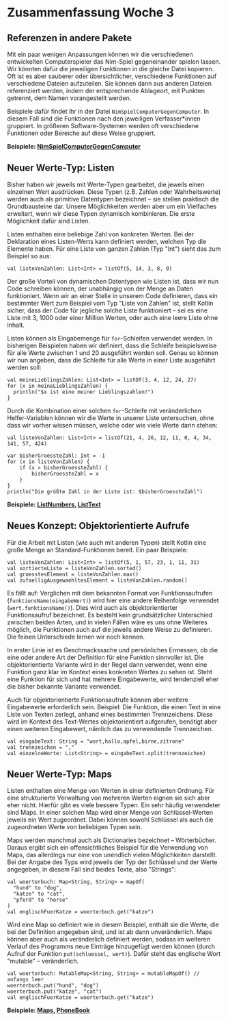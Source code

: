 # Zusammenfassung Woche 3

## Referenzen in andere Pakete

Mit ein paar wenigen Anpassungen
können wir die verschiedenen entwickelten Computerspieler
das Nim-Spiel gegeneinander spielen lassen.
Wir könnten dafür die jeweiligen Funktionen
in die gleiche Datei kopieren.
Oft ist es aber sauberer oder übersichtlicher,
verschiedene Funktionen auf verschiedene Dateien aufzuteilen.
Sie können dann aus anderen Dateien referenziert werden,
indem der entsprechende Ablageort, mit Punkten getrennt,
dem Namen vorangestellt werden.

Beispiele dafür findet ihr in der Datei
`NimSpielComputerGegenComputer`.
In diesem Fall sind die Funktionen
nach den jeweiligen Verfasser*innen gruppiert.
In größeren Software-Systemen werden oft verschiedene
Funktionen oder Bereiche auf diese Weise gruppiert.

**Beispiele: 
[NimSpielComputerGegenComputer](NimSpielComputerGegenComputer.kt)**

## Neuer Werte-Typ: Listen

Bisher haben wir jeweils mit Werte-Typen gearbeitet,
die jeweils einen einzelnen Wert ausdrücken.
Diese Typen (z.B. Zahlen oder Wahrheitswerte)
werden auch als primitive Datentypen bezeichnet –
sie stellen praktisch die Grundbausteine dar.
Unsere Möglichkeiten werden aber um ein Vielfaches erweitert,
wenn wir diese Typen dynamisch kombinieren.
Die erste Möglichkeit dafür sind Listen.

Listen enthalten eine beliebige Zahl von konkreten Werten.
Bei der Deklaration eines Listen-Werts kann definiert werden,
welchen Typ die Elemente haben.
Für eine Liste von ganzen Zahlen (Typ "Int")
sieht das zum Beispiel so aus:
```
val listeVonZahlen: List<Int> = listOf(5, 14, 3, 8, 0)
```

Der große Vorteil von dynamischen Datentypen wie Listen ist,
dass wir nun Code schreiben können,
der unabhängig von der Menge an Daten funktioniert.
Wenn wir an einer Stelle in unserem Code definieren,
dass ein bestimmter Wert zum Beispiel
vom Typ "Liste von Zahlen" ist,
stellt Kotlin sicher,
dass der Code für jegliche solche Liste funktioniert –
sei es eine Liste mit 3, 1000 oder einer Million Werten,
oder auch eine leere Liste ohne Inhalt.

Listen können als Eingabemenge für `for`-Schleifen
verwendet werden.
In bisherigen Beispielen haben wir definiert,
dass die Schleife beispielsweise 
für alle Werte zwischen 1 und 20 ausgeführt werden soll.
Genau so können wir nun angeben,
dass die Schleife 
für alle Werte in einer Liste ausgeführt werden soll:
```
val meineLieblingsZahlen: List<Int> = listOf(3, 4, 12, 24, 27)
for (x in meineLieblingsZahlen) {
  println("$x ist eine meiner Lieblingszahlen!")
}
```

Durch die Kombination einer solchen `for`-Schleife
mit veränderlichen Helfer-Variablen
können wir die Werte in unserer Liste untersuchen,
ohne dass wir vorher wissen müssen,
welche oder wie viele Werte darin stehen:
```
val listeVonZahlen: List<Int> = listOf(21, 4, 26, 12, 11, 0, 4, 34, 141, 57, 424)

var bisherGroessteZahl: Int = -1
for (x in listeVonZahlen) {
    if (x > bisherGroessteZahl) {
        bisherGroessteZahl = x
    }
}
println("Die größte Zahl in der Liste ist: $bisherGroessteZahl")
```

**Beispiele: [ListNumbers](ListNumbers.kt), [ListText](ListText.kt)**

## Neues Konzept: Objektorientierte Aufrufe

Für die Arbeit mit Listen (wie auch mit anderen Typen)
stellt Kotlin eine große Menge an Standard-Funktionen bereit.
Ein paar Beispiele:
```
val listeVonZahlen: List<Int> = listOf(5, 1, 57, 23, 1, 11, 31)
val sortierteListe = listeVonZahlen.sorted()
val groesstesElement = listeVonZahlen.max()
val zufaelligAusgewaehltesElement = listeVonZahlen.random()
```

Es fällt auf:
Verglichen mit dem bekannten Format von Funktionsaufrufen (`funktionsName(eingabeWert)`)
wird hier eine andere Reihenfolge verwendet (`wert.funktionsName()`).
Dies wird auch als objektorientierter Funktionsaufruf bezeichnet.
Es besteht kein grundsätzlicher Unterschied zwischen beiden Arten,
und in vielen Fällen wäre es uns ohne Weiteres möglich,
die Funktionen auch auf die jeweils andere Weise zu definieren.
Die feinen Unterschiede lernen wir noch kennen.

In erster Linie ist es Geschmackssache und persönliches Ermessen,
ob die eine oder andere Art der Definition für eine Funktion sinnvoller ist.
Die objektorientierte Variante wird in der Regel dann verwendet,
wenn eine Funktion ganz klar im Kontext eines konkreten Wertes zu sehen ist.
Steht eine Funktion für sich und hat mehrere Eingabewerte,
wird tendenziell eher die bisher bekannte Variante verwendet.

Auch für objektorientierte Funktionsaufrufe
können aber weitere Eingabewerte erforderlich sein.
Beispiel: Die Funktion, die einen Text in eine Liste von Texten zerlegt,
anhand eines bestimmten Trennzeichens.
Diese wird im Kontext des Text-Wertes objektorientiert aufgerufen,
benötigt aber einen weiteren Eingabewert, nämlich das zu verwendende Trennzeichen.
```
val eingabeText: String = "wort,hallo,apfel,birne,zitrone"
val trennzeichen = ","
val einzelneWorte: List<String> = eingabeText.split(trennzeichen)
```

## Neuer Werte-Typ: Maps

Listen enthalten eine Menge von Werten in einer definierten Ordnung.
Für eine strukturierte Verwaltung von mehreren Werten
eignen sie sich aber eher nicht.
Hierfür gibt es viele bessere Typen.
Ein sehr häufig verwendeter sind Maps.
In einer solchen Map wird einer Menge von Schlüssel-Werten
jeweils ein Wert zugeordnet.
Dabei können sowohl Schlüssel als auch die zugeordneten Werte
von beliebigen Typen sein.

Maps werden manchmal auch als Dictionaries bezeichnet – Wörterbücher.
Daraus ergibt sich ein offensichtliches Beispiel für die Verwendung von Maps,
das allerdings nur eine von unendlich vielen Möglichkeiten darstellt.
Bei der Angabe des Typs wird jeweils der Typ der Schlüssel und der Werte angegeben,
in diesem Fall sind beides Texte, also "Strings":
```
val woerterbuch: Map<String, String> = mapOf(
  "hund" to "dog",
  "katze" to "cat",
  "pferd" to "horse"
)
val englischFuerKatze = woerterbuch.get("katze")
```

Wird eine Map so definiert wie in diesem Beispiel,
enthält sie die Werte, die bei der Definition angegeben sind,
und ist ab dann unveränderlich.
Maps können aber auch als veränderlich definiert werden,
sodass im weiteren Verlauf des Programms neue Einträge hinzugefügt werden können
(durch Aufruf der Funktion `put(schluessel, wert)`).
Dafür steht das englische Wort "mutable" – veränderlich.
```
val woerterbuch: MutableMap<String, String> = mutableMapOf() // anfangs leer
woerterbuch.put("hund", "dog")
woerterbuch.put("katze", "cat")
val englischFuerKatze = woerterbuch.get("katze")
```

**Beispiele: [Maps](Maps.kt), [PhoneBook](PhoneBook.kt)**
